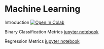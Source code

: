# Machine Learning

Introduction [![Open In Colab](https://colab.research.google.com/assets/colab-badge.svg)](https://drive.google.com/file/d/16PRcRACSZ5AX1t5nrf4T7pwnBIWgK8ZC/view?usp=sharing)

Binary Classification Metrics [jupyter notebook](https://colab.research.google.com/drive/1W26IIq5MJvuBGcNDCM7ESJrK7LCsBq3U#scrollTo=twCnJXCJin1I)

Regression Metrics [jupyter notebook](https://colab.research.google.com/drive/1WKjXGtlvcmrC57ongV188Q4I5YgG8ur7)




